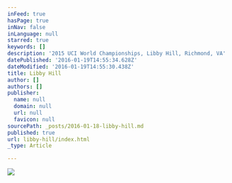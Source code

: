 ```yaml
---
inFeed: true
hasPage: true
inNav: false
inLanguage: null
starred: true
keywords: []
description: '2015 UCI World Championships, Libby Hill, Richmond, VA'
datePublished: '2016-01-19T14:55:34.628Z'
dateModified: '2016-01-19T14:55:30.438Z'
title: Libby Hill
author: []
authors: []
publisher:
  name: null
  domain: null
  url: null
  favicon: null
sourcePath: _posts/2016-01-18-libby-hill.md
published: true
url: libby-hill/index.html
_type: Article

---
```

![](https://the-grid-user-content.s3-us-west-2.amazonaws.com/3f2aeeab-af93-4913-b636-ccbc5c9059dd.jpg)